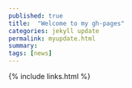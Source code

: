 ```yaml
---
published: true
title:  "Welcome to my gh-pages"
categories: jekyll update
permalink: myupdate.html
summary:
tags: [news]
---
```




{% include links.html %}

